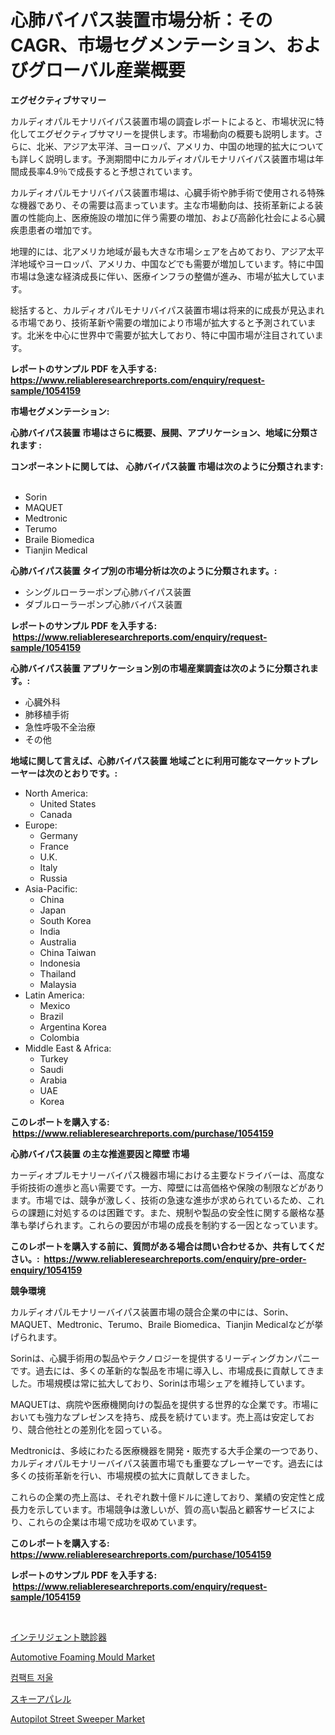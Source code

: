 <p><h1>心肺バイパス装置市場分析：そのCAGR、市場セグメンテーション、およびグローバル産業概要</h1></p><p><strong>エグゼクティブサマリー</strong></p>
<p><p>カルディオパルモナリバイパス装置市場の調査レポートによると、市場状況に特化してエグゼクティブサマリーを提供します。市場動向の概要も説明します。さらに、北米、アジア太平洋、ヨーロッパ、アメリカ、中国の地理的拡大についても詳しく説明します。予測期間中にカルディオパルモナリバイパス装置市場は年間成長率4.9％で成長すると予想されています。</p><p>カルディオパルモナリバイパス装置市場は、心臓手術や肺手術で使用される特殊な機器であり、その需要は高まっています。主な市場動向は、技術革新による装置の性能向上、医療施設の増加に伴う需要の増加、および高齢化社会による心臓疾患患者の増加です。</p><p>地理的には、北アメリカ地域が最も大きな市場シェアを占めており、アジア太平洋地域やヨーロッパ、アメリカ、中国などでも需要が増加しています。特に中国市場は急速な経済成長に伴い、医療インフラの整備が進み、市場が拡大しています。</p><p>総括すると、カルディオパルモナリバイパス装置市場は将来的に成長が見込まれる市場であり、技術革新や需要の増加により市場が拡大すると予測されています。北米を中心に世界中で需要が拡大しており、特に中国市場が注目されています。</p></p>
<p><strong>レポートのサンプル PDF を入手する: <a href="https://www.reliableresearchreports.com/enquiry/request-sample/1054159">https://www.reliableresearchreports.com/enquiry/request-sample/1054159</a></strong></p>
<p><strong>市場セグメンテーション:</strong></p>
<p><strong> 心肺バイパス装置 市場はさらに概要、展開、アプリケーション、地域に分類されます :</strong></p>
<p><strong>コンポーネントに関しては、 心肺バイパス装置 市場は次のように分類されます: &nbsp;</strong></p>
<p><ul><li>Sorin</li><li>MAQUET</li><li>Medtronic</li><li>Terumo</li><li>Braile Biomedica</li><li>Tianjin Medical</li></ul></p>
<p><strong> 心肺バイパス装置 タイプ別の市場分析は次のように分類されます。:</strong></p>
<p><ul><li>シングルローラーポンプ心肺バイパス装置</li><li>ダブルローラーポンプ心肺バイパス装置</li></ul></p>
<p><strong>レポートのサンプル PDF を入手する: &nbsp;<a href="https://www.reliableresearchreports.com/enquiry/request-sample/1054159">https://www.reliableresearchreports.com/enquiry/request-sample/1054159</a></strong></p>
<p><strong> 心肺バイパス装置 アプリケーション別の市場産業調査は次のように分類されます。:</strong></p>
<p><ul><li>心臓外科</li><li>肺移植手術</li><li>急性呼吸不全治療</li><li>その他</li></ul></p>
<p><strong>地域に関して言えば、心肺バイパス装置 地域ごとに利用可能なマーケットプレーヤーは次のとおりです。:</strong></p>
<p><ul>
    <li>
        North America:
        <ul>
            <li>United States</li>
            <li>Canada</li>
        </ul>
    </li>
    <li>
        Europe:
        <ul>
            <li>Germany</li>
            <li>France</li>
            <li>U.K.</li>
            <li>Italy</li>
            <li>Russia</li>
        </ul>
    </li>
    <li>
        Asia-Pacific:
        <ul>
            <li>China</li>
            <li>Japan</li>
            <li>South Korea</li>
            <li>India</li>
            <li>Australia</li>
            <li>China Taiwan</li>
            <li>Indonesia</li>
            <li>Thailand</li>
            <li>Malaysia</li>
        </ul>
    </li>
    <li>
        Latin America:
        <ul>
            <li>Mexico</li>
            <li>Brazil</li>
            <li>Argentina Korea</li>
            <li>Colombia</li>
        </ul>
    </li>
    <li>
        Middle East & Africa:
        <ul>
            <li>Turkey</li>
            <li>Saudi</li>
            <li>Arabia</li>
            <li>UAE</li>
            <li>Korea</li>
        </ul>
    </li>
    </ul></p>
<p><strong>このレポートを購入する: &nbsp;<a href="https://www.reliableresearchreports.com/purchase/1054159">https://www.reliableresearchreports.com/purchase/1054159</a></strong></p>
<p><strong>心肺バイパス装置 の主な推進要因と障壁 市場</strong></p>
<p><p>カーディオプルモナリーバイパス機器市場における主要なドライバーは、高度な手術技術の進歩と高い需要です。一方、障壁には高価格や保険の制限などがあります。市場では、競争が激しく、技術の急速な進歩が求められているため、これらの課題に対処するのは困難です。また、規制や製品の安全性に関する厳格な基準も挙げられます。これらの要因が市場の成長を制約する一因となっています。</p></p>
<p><strong>このレポートを購入する前に、質問がある場合は問い合わせるか、共有してください。:&nbsp; <a href="https://www.reliableresearchreports.com/enquiry/pre-order-enquiry/1054159">https://www.reliableresearchreports.com/enquiry/pre-order-enquiry/1054159</a></strong></p>
<p><strong>競争環境</strong></p>
<p><p>カルディオパルモナリーバイパス装置市場の競合企業の中には、Sorin、MAQUET、Medtronic、Terumo、Braile Biomedica、Tianjin Medicalなどが挙げられます。</p><p>Sorinは、心臓手術用の製品やテクノロジーを提供するリーディングカンパニーです。過去には、多くの革新的な製品を市場に導入し、市場成長に貢献してきました。市場規模は常に拡大しており、Sorinは市場シェアを維持しています。</p><p>MAQUETは、病院や医療機関向けの製品を提供する世界的な企業です。市場においても強力なプレゼンスを持ち、成長を続けています。売上高は安定しており、競合他社との差別化を図っている。</p><p>Medtronicは、多岐にわたる医療機器を開発・販売する大手企業の一つであり、カルディオパルモナリーバイパス装置市場でも重要なプレーヤーです。過去には多くの技術革新を行い、市場規模の拡大に貢献してきました。</p><p>これらの企業の売上高は、それぞれ数十億ドルに達しており、業績の安定性と成長力を示しています。市場競争は激しいが、質の高い製品と顧客サービスにより、これらの企業は市場で成功を収めています。</p></p>
<p><strong>このレポートを購入する: &nbsp; <a href="https://www.reliableresearchreports.com/purchase/1054159">https://www.reliableresearchreports.com/purchase/1054159</a></strong></p>
<p><strong>レポートのサンプル PDF を入手する: &nbsp;<a href="https://www.reliableresearchreports.com/enquiry/request-sample/1054159">https://www.reliableresearchreports.com/enquiry/request-sample/1054159</a></strong><strong></strong></p>
<p>&nbsp;</p>
<p><p><a href="https://medium.com/@saboleigh8/%E3%82%A4%E3%83%B3%E3%83%86%E3%83%AA%E3%82%B8%E3%82%A7%E3%83%B3%E3%83%88%E8%81%B4%E8%A8%BA%E5%99%A8%E3%81%AE%E5%B8%82%E5%A0%B4%E8%A6%8F%E6%A8%A1%E3%81%AF-%E3%82%B0%E3%83%AD%E3%83%BC%E3%83%90%E3%83%AB%E7%94%A3%E6%A5%AD%E3%81%AB%E3%81%8A%E3%81%91%E3%82%8B%E6%9C%80%E9%81%A9%E3%81%AA%E3%83%9E%E3%83%BC%E3%82%B1%E3%83%86%E3%82%A3%E3%83%B3%E3%82%B0%E3%83%81%E3%83%A3%E3%83%8D%E3%83%AB%E3%82%92%E6%98%8E%E3%82%89%E3%81%8B%E3%81%AB%E3%81%97%E3%81%BE%E3%81%99-eb14bf819535">インテリジェント聴診器</a></p><p><a href="https://github.com/jsmusil/Market-Research-Report-List-2/blob/main/automotive-foaming-mould-market.md">Automotive Foaming Mould Market</a></p><p><a href="https://medium.com/@hzoldrz75165644/%EC%BD%A4%ED%8C%A9%ED%8A%B8-%EB%B0%B8%EB%9F%B0%EC%8A%A4-%EC%8B%9C%EC%9E%A5-%EC%A0%84%EB%A7%9D-%EC%82%B0%EC%97%85-%EA%B0%9C%EC%9A%94-%EB%B0%8F-%EC%98%88%EC%B8%A1-2024%EB%85%84%EB%B6%80%ED%84%B0-2031%EB%85%84%EA%B9%8C%EC%A7%80-5a90a3ae6e36">컴팩트 저울</a></p><p><a href="https://medium.com/@saboleigh8/%E3%82%B9%E3%82%AD%E3%83%BC%E3%82%A2%E3%83%91%E3%83%AC%E3%83%AB%E5%B8%82%E5%A0%B4%E8%A6%8F%E6%A8%A1-%E5%B8%82%E5%A0%B4%E5%B1%95%E6%9C%9B%E3%81%A8%E5%B8%82%E5%A0%B4%E4%BA%88%E6%B8%AC-2024%E5%B9%B4%E3%81%8B%E3%82%892031%E5%B9%B4-1cd56828a11a">スキーアパレル</a></p><p><a href="https://github.com/yemakinde/Market-Research-Report-List-1/blob/main/autopilot-street-sweeper-market.md">Autopilot Street Sweeper Market</a></p></p>